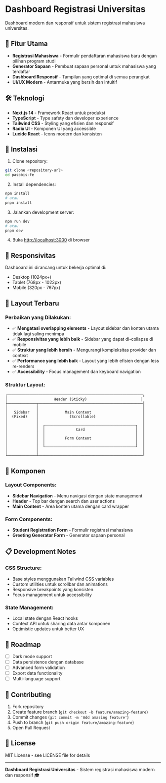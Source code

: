 # Dashboard Registrasi Universitas

Dashboard modern dan responsif untuk sistem registrasi mahasiswa universitas.

## 🎯 Fitur Utama

- **Registrasi Mahasiswa** - Formulir pendaftaran mahasiswa baru dengan pilihan program studi
- **Generator Sapaan** - Pembuat sapaan personal untuk mahasiswa yang terdaftar
- **Dashboard Responsif** - Tampilan yang optimal di semua perangkat
- **UI/UX Modern** - Antarmuka yang bersih dan intuitif

## 🛠️ Teknologi

- **Next.js 14** - Framework React untuk produksi
- **TypeScript** - Type safety dan developer experience
- **Tailwind CSS** - Styling yang efisien dan responsif
- **Radix UI** - Komponen UI yang accessible
- **Lucide React** - Icons modern dan konsisten

## 🚀 Instalasi

1. Clone repository:
```bash
git clone <repository-url>
cd pasobis-fe
```

2. Install dependencies:
```bash
npm install
# atau
pnpm install
```

3. Jalankan development server:
```bash
npm run dev
# atau
pnpm dev
```

4. Buka [http://localhost:3000](http://localhost:3000) di browser

## 📱 Responsivitas

Dashboard ini dirancang untuk bekerja optimal di:
- Desktop (1024px+)
- Tablet (768px - 1023px)
- Mobile (320px - 767px)

## 🎨 Layout Terbaru

### Perbaikan yang Dilakukan:
- ✅ **Mengatasi overlapping elements** - Layout sidebar dan konten utama tidak lagi saling menimpa
- ✅ **Responsivitas yang lebih baik** - Sidebar yang dapat di-collapse di mobile
- ✅ **Struktur yang lebih bersih** - Mengurangi kompleksitas provider dan context
- ✅ **Performance yang lebih baik** - Layout yang lebih efisien dengan less re-renders
- ✅ **Accessibility** - Focus management dan keyboard navigation

### Struktur Layout:
```
┌─────────────────────────────────────────────────────────────┐
│                     Header (Sticky)                        │
├─────────────┬───────────────────────────────────────────────┤
│             │                                               │
│   Sidebar   │            Main Content                       │
│  (Fixed)    │              (Scrollable)                     │
│             │                                               │
│             │  ┌─────────────────────────────────────────┐  │
│             │  │              Card                       │  │
│             │  │                                         │  │
│             │  │         Form Content                    │  │
│             │  │                                         │  │
│             │  └─────────────────────────────────────────┘  │
│             │                                               │
└─────────────┴───────────────────────────────────────────────┘
```

## 🔧 Komponen

### Layout Components:
- **Sidebar Navigation** - Menu navigasi dengan state management
- **Header** - Top bar dengan search dan user actions
- **Main Content** - Area konten utama dengan card wrapper

### Form Components:
- **Student Registration Form** - Formulir registrasi mahasiswa
- **Greeting Generator Form** - Generator sapaan personal

## 📋 Development Notes

### CSS Structure:
- Base styles menggunakan Tailwind CSS variables
- Custom utilities untuk scrollbar dan animations
- Responsive breakpoints yang konsisten
- Focus management untuk accessibility

### State Management:
- Local state dengan React hooks
- Context API untuk sharing data antar komponen
- Optimistic updates untuk better UX

## 🎯 Roadmap

- [ ] Dark mode support
- [ ] Data persistence dengan database
- [ ] Advanced form validation
- [ ] Export data functionality
- [ ] Multi-language support

## 🤝 Contributing

1. Fork repository
2. Create feature branch (`git checkout -b feature/amazing-feature`)
3. Commit changes (`git commit -m 'Add amazing feature'`)
4. Push to branch (`git push origin feature/amazing-feature`)
5. Open Pull Request

## 📄 License

MIT License - see LICENSE file for details

---

**Dashboard Registrasi Universitas** - Sistem registrasi mahasiswa modern dan responsif 🎓
